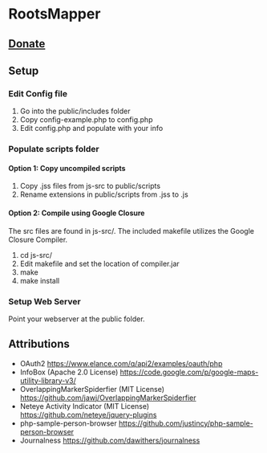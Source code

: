 # RootsMapper

## [Donate](http://blog.rootsmapper.com/p/donate.html)

## Setup

### Edit Config file
1. Go into the public/includes folder <br />
2. Copy config-example.php to config.php <br />
3. Edit config.php and populate with your info <br />

### Populate scripts folder

#### Option 1: Copy uncompiled scripts
1. Copy .jss files from js-src to public/scripts <br />
2. Rename extensions in public/scripts from .jss to .js <br />

#### Option 2: Compile using Google Closure
The src files are found in js-src/. The included makefile utilizes 
the Google Closure Compiler. <br />

1. cd js-src/ <br />
2. Edit makefile and set the location of compiler.jar <br />
3. make <br />
4. make install <br />

### Setup Web Server
Point your webserver at the public folder.

## Attributions

* OAuth2 https://www.elance.com/q/api2/examples/oauth/php
* InfoBox (Apache 2.0 License) https://code.google.com/p/google-maps-utility-library-v3/
* OverlappingMarkerSpiderfier (MIT License) https://github.com/jawj/OverlappingMarkerSpiderfier
* Neteye Activity Indicator (MIT License) https://github.com/neteye/jquery-plugins
* php-sample-person-browser https://github.com/justincy/php-sample-person-browser
* Journalness https://github.com/dawithers/journalness
